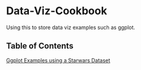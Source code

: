 # Data-Viz-Cookbook
Using this to store data viz examples such as ggplot. 

## Table of Contents 
[Ggplot Examples using a Starwars Dataset](Plot_Assortment.md)
